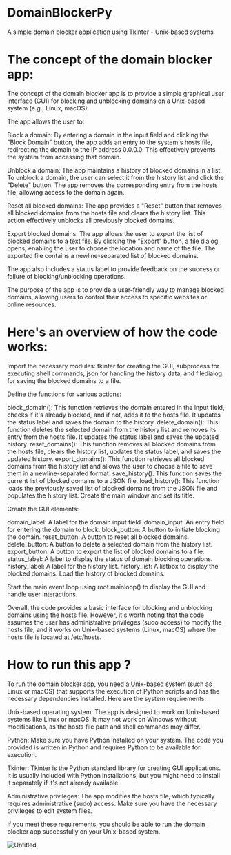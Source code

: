 # DomainBlockerPy
A simple domain blocker application using Tkinter - Unix-based systems

# The concept of the domain blocker app:

The concept of the domain blocker app is to provide a simple graphical user interface (GUI) for blocking and unblocking domains on a Unix-based system (e.g., Linux, macOS).

The app allows the user to:

Block a domain: By entering a domain in the input field and clicking the "Block Domain" button, the app adds an entry to the system's hosts file, redirecting the domain to the IP address 0.0.0.0. This effectively prevents the system from accessing that domain.

Unblock a domain: The app maintains a history of blocked domains in a list. To unblock a domain, the user can select it from the history list and click the "Delete" button. The app removes the corresponding entry from the hosts file, allowing access to the domain again.

Reset all blocked domains: The app provides a "Reset" button that removes all blocked domains from the hosts file and clears the history list. This action effectively unblocks all previously blocked domains.

Export blocked domains: The app allows the user to export the list of blocked domains to a text file. By clicking the "Export" button, a file dialog opens, enabling the user to choose the location and name of the file. The exported file contains a newline-separated list of blocked domains.

The app also includes a status label to provide feedback on the success or failure of blocking/unblocking operations.

The purpose of the app is to provide a user-friendly way to manage blocked domains, allowing users to control their access to specific websites or online resources.


# Here's an overview of how the code works:

Import the necessary modules: tkinter for creating the GUI, subprocess for executing shell commands, json for handling the history data, and filedialog for saving the blocked domains to a file.

Define the functions for various actions:

block_domain(): This function retrieves the domain entered in the input field, checks if it's already blocked, and if not, adds it to the hosts file. It updates the status label and saves the domain to the history.
delete_domain(): This function deletes the selected domain from the history list and removes its entry from the hosts file. It updates the status label and saves the updated history.
reset_domains(): This function removes all blocked domains from the hosts file, clears the history list, updates the status label, and saves the updated history.
export_domains(): This function retrieves all blocked domains from the history list and allows the user to choose a file to save them in a newline-separated format.
save_history(): This function saves the current list of blocked domains to a JSON file.
load_history(): This function loads the previously saved list of blocked domains from the JSON file and populates the history list.
Create the main window and set its title.

Create the GUI elements:

domain_label: A label for the domain input field.
domain_input: An entry field for entering the domain to block.
block_button: A button to initiate blocking the domain.
reset_button: A button to reset all blocked domains.
delete_button: A button to delete a selected domain from the history list.
export_button: A button to export the list of blocked domains to a file.
status_label: A label to display the status of domain blocking operations.
history_label: A label for the history list.
history_list: A listbox to display the blocked domains.
Load the history of blocked domains.

Start the main event loop using root.mainloop() to display the GUI and handle user interactions.

Overall, the code provides a basic interface for blocking and unblocking domains using the hosts file. However, it's worth noting that the code assumes the user has administrative privileges (sudo access) to modify the hosts file, and it works on Unix-based systems (Linux, macOS) where the hosts file is located at /etc/hosts.

# How to run this app ?

To run the domain blocker app, you need a Unix-based system (such as Linux or macOS) that supports the execution of Python scripts and has the necessary dependencies installed. Here are the system requirements:

Unix-based operating system: The app is designed to work on Unix-based systems like Linux or macOS. It may not work on Windows without modifications, as the hosts file path and shell commands may differ.

Python: Make sure you have Python installed on your system. The code you provided is written in Python and requires Python to be available for execution.

Tkinter: Tkinter is the Python standard library for creating GUI applications. It is usually included with Python installations, but you might need to install it separately if it's not already available.

Administrative privileges: The app modifies the hosts file, which typically requires administrative (sudo) access. Make sure you have the necessary privileges to edit system files.

If you meet these requirements, you should be able to run the domain blocker app successfully on your Unix-based system.

![Untitled](https://github.com/Coding-Crab/DomainBlockerPy/assets/121975087/6350f1f9-9bb4-444f-9560-55f5d76e6ff5)
